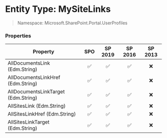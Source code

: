 # Entity Type: MySiteLinks

> Namespace: Microsoft.SharePoint.Portal.UserProfiles

### Properties

Property | SPO | SP 2019 | SP 2016 | SP 2013
----------|:---:|:-------:|:-------:|:-------:
AllDocumentsLink (Edm.String) | ✅ | ✅ | ✅ | ❌
AllDocumentsLinkHref (Edm.String) | ✅ | ✅ | ✅ | ❌
AllDocumentsLinkTarget (Edm.String) | ✅ | ✅ | ✅ | ❌
AllSitesLink (Edm.String) | ✅ | ✅ | ✅ | ❌
AllSitesLinkHref (Edm.String) | ✅ | ✅ | ✅ | ❌
AllSitesLinkTarget (Edm.String) | ✅ | ✅ | ✅ | ❌